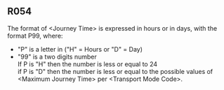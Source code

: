 ## R054
The format of &lt;Journey Time&gt; is expressed in hours or in days, with the format P99, where:  
  - "P" is a letter in ("H" = Hours or "D" = Day)  
  - "99" is a two digits number  
If P is "H" then the number is less or equal to 24  
if P is "D" then the number is less or equal to the possible values of &lt;Maximum Journey Time&gt; per &lt;Transport Mode Code&gt;.
